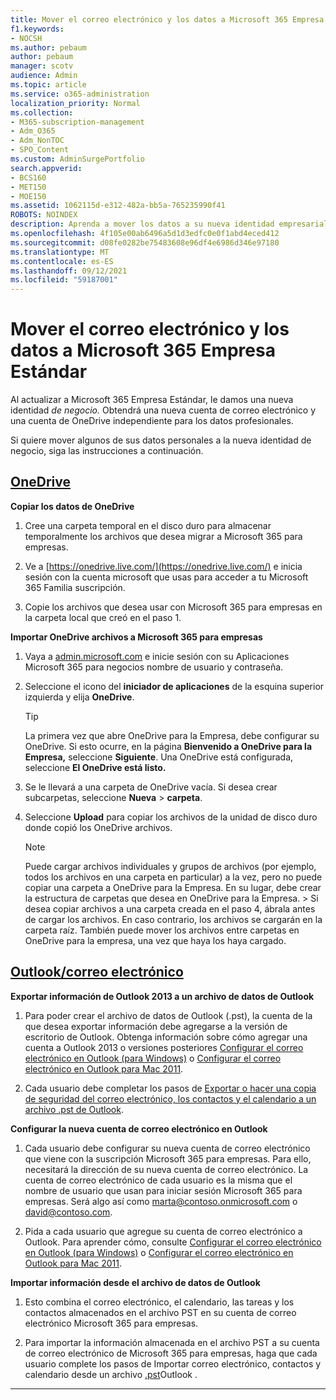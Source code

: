 ```yaml
---
title: Mover el correo electrónico y los datos a Microsoft 365 Empresa Estándar
f1.keywords:
- NOCSH
ms.author: pebaum
author: pebaum
manager: scotv
audience: Admin
ms.topic: article
ms.service: o365-administration
localization_priority: Normal
ms.collection:
- M365-subscription-management
- Adm_O365
- Adm_NonTOC
- SPO_Content
ms.custom: AdminSurgePortfolio
search.appverid:
- BCS160
- MET150
- MOE150
ms.assetid: 1062115d-e312-482a-bb5a-765235990f41
ROBOTS: NOINDEX
description: Aprenda a mover los datos a su nueva identidad empresarial.
ms.openlocfilehash: 4f105e00ab6496a5d1d3edfc0e0f1abd4eced412
ms.sourcegitcommit: d08fe0282be75483608e96df4e6986d346e97180
ms.translationtype: MT
ms.contentlocale: es-ES
ms.lasthandoff: 09/12/2021
ms.locfileid: "59187001"
---
```

# <a name="move-email-and-data-to-microsoft-365-business-standard"></a>Mover el correo electrónico y los datos a Microsoft 365 Empresa Estándar

Al actualizar a Microsoft 365 Empresa Estándar, le damos una nueva identidad *de negocio.* Obtendrá una nueva cuenta de correo electrónico y una cuenta de OneDrive independiente para los datos profesionales. 
  
Si quiere mover algunos de sus datos personales a la nueva identidad de negocio, siga las instrucciones a continuación.
  
## <a name="onedrive"></a>[OneDrive](#tab/OneDrive)
  
 **Copiar los datos de OneDrive**
1. Cree una carpeta temporal en el disco duro para almacenar temporalmente los archivos que desea migrar a Microsoft 365 para empresas.
    
2. Ve a [https://onedrive.live.com/](https://onedrive.live.com/) e inicia sesión con la cuenta microsoft que usas para acceder a tu Microsoft 365 Familia suscripción. 
    
3. Copie los archivos que desea usar con Microsoft 365 para empresas en la carpeta local que creó en el paso 1.
    
 **Importar OneDrive archivos a Microsoft 365 para empresas**
1. Vaya a [admin.microsoft.com](https://go.microsoft.com/fwlink/?LinkId=816877) e inicie sesión con su Aplicaciones Microsoft 365 para negocios nombre de usuario y contraseña. 
    
2. Seleccione el icono del **iniciador de aplicaciones** de la esquina superior izquierda y elija **OneDrive**.
  
    > [!TIP]
    > La primera vez que abre OneDrive para la Empresa, debe configurar su OneDrive. Si esto ocurre, en la página **Bienvenido a OneDrive para la Empresa,** seleccione **Siguiente**. Una OneDrive está configurada, seleccione **El OneDrive está listo.** 
  
3. Se le llevará a una carpeta de OneDrive vacía. Si desea crear subcarpetas, seleccione **Nueva** \> **carpeta**.

4. Seleccione **Upload** para copiar los archivos de la unidad de disco duro donde copió los OneDrive archivos. 
  
    > [!NOTE]
    >  Puede cargar archivos individuales y grupos de archivos (por ejemplo, todos los archivos en una carpeta en particular) a la vez, pero no puede copiar una carpeta a OneDrive para la Empresa. En su lugar, debe crear la estructura de carpetas que desea en OneDrive para la Empresa. >  Si desea copiar archivos a una carpeta creada en el paso 4, ábrala antes de cargar los archivos. En caso contrario, los archivos se cargarán en la carpeta raíz. También puede mover los archivos entre carpetas en OneDrive para la empresa, una vez que haya los haya cargado. 
  
## <a name="outlookemail"></a>[Outlook/correo electrónico](#tab/Outlook)
  
 **Exportar información de Outlook 2013 a un archivo de datos de Outlook**
1. Para poder crear el archivo de datos de Outlook (.pst), la cuenta de la que desea exportar información debe agregarse a la versión de escritorio de Outlook. Obtenga información sobre cómo agregar una cuenta a Outlook 2013 o versiones posteriores [Configurar el correo electrónico en Outlook (para Windows)](https://support.microsoft.com/office/6e27792a-9267-4aa4-8bb6-c84ef146101b) o [Configurar el correo electrónico en Outlook para Mac 2011](https://support.microsoft.com/office/de372dc4-9648-4044-a76c-e8a60e178d54).
    
2. Cada usuario debe completar los pasos de [Exportar o hacer una copia de seguridad del correo electrónico, los contactos y el calendario a un archivo .pst de Outlook](https://support.microsoft.com/office/14252b52-3075-4e9b-be4e-ff9ef1068f91).
    
 **Configurar la nueva cuenta de correo electrónico en Outlook**
1. Cada usuario debe configurar su nueva cuenta de correo electrónico que viene con la suscripción Microsoft 365 para empresas. Para ello, necesitará la dirección de su nueva cuenta de correo electrónico. La cuenta de correo electrónico de cada usuario es la misma que el nombre de usuario que usan para iniciar sesión Microsoft 365 para empresas. Será algo así como marta@contoso.onmicrosoft.com o david@contoso.com.
    
2. Pida a cada usuario que agregue su cuenta de correo electrónico a Outlook. Para aprender cómo, consulte [Configurar el correo electrónico en Outlook (para Windows)](https://support.microsoft.com/office/6e27792a-9267-4aa4-8bb6-c84ef146101b) o [Configurar el correo electrónico en Outlook para Mac 2011](https://support.microsoft.com/office/de372dc4-9648-4044-a76c-e8a60e178d54).
    
 **Importar información desde el archivo de datos de Outlook**
1. Esto combina el correo electrónico, el calendario, las tareas y los contactos almacenados en el archivo PST en su cuenta de correo electrónico Microsoft 365 para empresas.
    
2. Para importar la información almacenada en el archivo PST a su cuenta de correo electrónico de Microsoft 365 para empresas, haga que cada usuario complete los pasos de Importar correo electrónico, contactos y calendario desde un archivo [.pst](https://support.microsoft.com/office/431a8e9a-f99f-4d5f-ae48-ded54b3440ac)Outlook .
    
---

